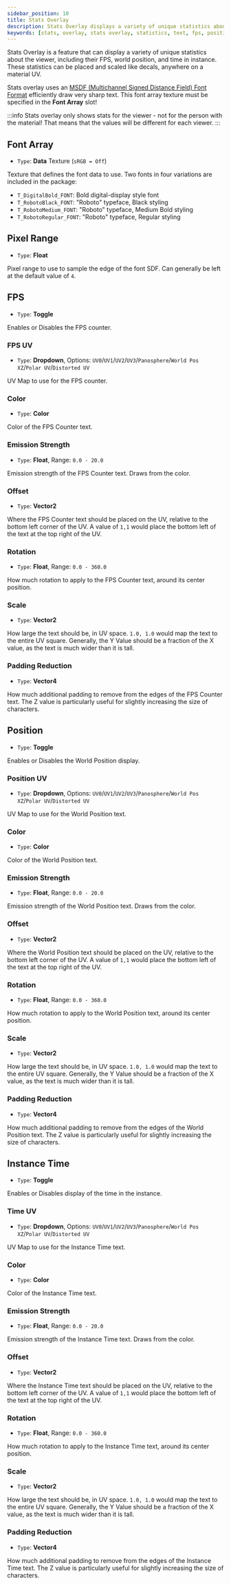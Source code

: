 ```yaml
---
sidebar_position: 10
title: Stats Overlay
description: Stats Overlay displays a variety of unique statistics about the viewer, including the FPS, World Position, and Instance Time in Poiyomi Shaders.
keywords: [stats, overlay, stats overlay, statistics, text, fps, position, time, special fx, effect, poiyomi, shader]
---
```


Stats Overlay is a feature that can display a variety of unique statistics about the viewer, including their FPS, world position, and time in instance. These statistics can be placed and scaled like decals, anywhere on a material UV.

Stats overlay uses an [MSDF (Multichannel Signed Distance Field) Font Format](https://github.com/Chlumsky/msdfgen) efficiently draw very sharp text. This font array texture must be specified in the **Font Array** slot!

:::info
Stats overlay only shows stats for the viewer - not for the person with the material! That means that the values will be different for each viewer.
:::

## Font Array

- `Type`: <PropertyIcon name="texture" />**Data** Texture (`sRGB = Off`)

Texture that defines the font data to use. Two fonts in four variations are included in the package:

- `T_DigitalBold_FONT`: Bold digital-display style font
- `T_RobotoBlack_FONT`: "Roboto" typeface, Black styling
- `T_RobotoMedium_FONT`: "Roboto" typeface, Medium Bold styling
- `T_RobotoRegular_FONT`: "Roboto" typeface, Regular styling

## Pixel Range

- `Type`: <PropertyIcon name="float" />**Float**

Pixel range to use to sample the edge of the font SDF. Can generally be left at the default value of `4`.

## FPS

- `Type`: <PropertyIcon name="toggle" />**Toggle**

Enables or Disables the FPS counter.

### FPS UV

- `Type`: <PropertyIcon name="dropdown" />**Dropdown**, Options: `UV0`/`UV1`/`UV2`/`UV3`/`Panosphere`/`World Pos XZ`/`Polar UV`/`Distorted UV`

UV Map to use for the FPS counter.

### Color

- `Type`: <PropertyIcon name="color" />**Color**

Color of the FPS Counter text.

### Emission Strength

- `Type`: <PropertyIcon name="floatrange" />**Float**, Range: `0.0 - 20.0`

Emission strength of the FPS Counter text. Draws from the color.

### Offset

- `Type`: <PropertyIcon name="float2" />**Vector2**

Where the FPS Counter text should be placed on the UV, relative to the bottom left corner of the UV. A value of `1,1` would place the bottom left of the text at the top right of the UV.

### Rotation

- `Type`: <PropertyIcon name="floatrange" />**Float**, Range: `0.0 - 360.0`

How much rotation to apply to the FPS Counter text, around its center position.

### Scale

- `Type`: <PropertyIcon name="float2" />**Vector2**

How large the text should be, in UV space. `1.0, 1.0` would map the text to the entire UV square. Generally, the Y Value should be a fraction of the X value, as the text is much wider than it is tall.

### Padding Reduction

- `Type`: <PropertyIcon name="float4" />**Vector4**

How much additional padding to remove from the edges of the FPS Counter text. The Z value is particularly useful for slightly increasing the size of characters.

## Position

- `Type`: <PropertyIcon name="toggle" />**Toggle**

Enables or Disables the World Position display.

### Position UV

- `Type`: <PropertyIcon name="dropdown" />**Dropdown**, Options: `UV0`/`UV1`/`UV2`/`UV3`/`Panosphere`/`World Pos XZ`/`Polar UV`/`Distorted UV`

UV Map to use for the World Position text.

### Color

- `Type`: <PropertyIcon name="color" />**Color**

Color of the World Position text.

### Emission Strength

- `Type`: <PropertyIcon name="floatrange" />**Float**, Range: `0.0 - 20.0`

Emission strength of the World Position text. Draws from the color.

### Offset

- `Type`: <PropertyIcon name="float2" />**Vector2**

Where the World Position text should be placed on the UV, relative to the bottom left corner of the UV. A value of `1,1` would place the bottom left of the text at the top right of the UV.

### Rotation

- `Type`: <PropertyIcon name="floatrange" />**Float**, Range: `0.0 - 360.0`

How much rotation to apply to the World Position text, around its center position.

### Scale

- `Type`: <PropertyIcon name="float2" />**Vector2**

How large the text should be, in UV space. `1.0, 1.0` would map the text to the entire UV square. Generally, the Y Value should be a fraction of the X value, as the text is much wider than it is tall.

### Padding Reduction

- `Type`: <PropertyIcon name="float4" />**Vector4**

How much additional padding to remove from the edges of the World Position text. The Z value is particularly useful for slightly increasing the size of characters.

## Instance Time

- `Type`: <PropertyIcon name="toggle" />**Toggle**

Enables or Disables display of the time in the instance.

### Time UV

- `Type`: <PropertyIcon name="dropdown" />**Dropdown**, Options: `UV0`/`UV1`/`UV2`/`UV3`/`Panosphere`/`World Pos XZ`/`Polar UV`/`Distorted UV`

UV Map to use for the Instance Time text.

### Color

- `Type`: <PropertyIcon name="color" />**Color**

Color of the Instance Time text.

### Emission Strength

- `Type`: <PropertyIcon name="floatrange" />**Float**, Range: `0.0 - 20.0`

Emission strength of the Instance Time text. Draws from the color.

### Offset

- `Type`: <PropertyIcon name="float2" />**Vector2**

Where the Instance Time text should be placed on the UV, relative to the bottom left corner of the UV. A value of `1,1` would place the bottom left of the text at the top right of the UV.

### Rotation

- `Type`: <PropertyIcon name="floatrange" />**Float**, Range: `0.0 - 360.0`

How much rotation to apply to the Instance Time text, around its center position.

### Scale

- `Type`: <PropertyIcon name="float2" />**Vector2**

How large the text should be, in UV space. `1.0, 1.0` would map the text to the entire UV square. Generally, the Y Value should be a fraction of the X value, as the text is much wider than it is tall.

### Padding Reduction

- `Type`: <PropertyIcon name="float4" />**Vector4**

How much additional padding to remove from the edges of the Instance Time text. The Z value is particularly useful for slightly increasing the size of characters.
